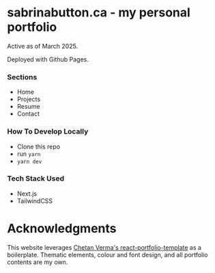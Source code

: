 # sabrinabutton.ca - my personal portfolio

Active as of March 2025.

Deployed with Github Pages.

### Sections

- Home
- Projects
- Resume
- Contact

### How To Develop Locally

- Clone this repo
- run `yarn`
- `yarn dev`

### Tech Stack Used

- Next.js
- TailwindCSS

# Acknowledgments

This website leverages [Chetan Verma's react-portfolio-template](https://github.com/chetanverma16/react-portfolio-template) as a boilerplate. Thematic elements, colour and font design, and all portfolio contents are my own.
